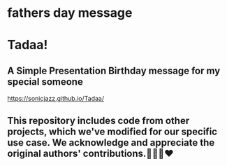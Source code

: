 # fathers day message

# Tadaa!
## A Simple Presentation Birthday message for my special **someone**
https://sonicjazz.github.io/Tadaa/

## This repository includes code from other projects, which we've modified for our specific use case. **We acknowledge and appreciate the original authors' contributions**.🙌🙏🏼❤️
